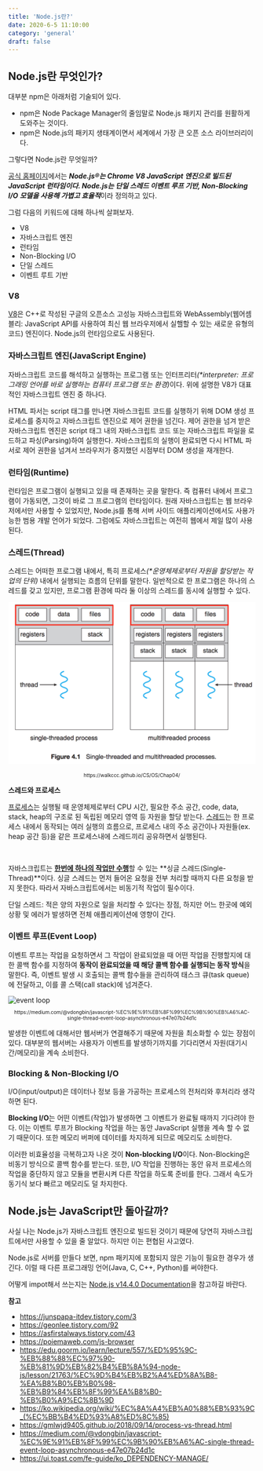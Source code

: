 ```yaml
---
title: 'Node.js란?'
date: 2020-6-5 11:10:00
category: 'general'
draft: false
---
```


## Node.js란 무엇인가?

대부분 npm은 아래처럼 기술되어 있다.

- npm은 Node Package Manager의 줄임말로 Node.js 패키지 관리를 원활하게 도와주는 것이다.
- npm은 Node.js의 패키지 생태계이면서 세계에서 가장 큰 오픈 소스 라이브러리이다.

그렇다면 Node.js란 무엇일까?

[공식 홈페이지](https://nodejs.org/en/about/)에서는 <span style="font-style: italic; font-weight: bold">Node.js®는 Chrome V8 JavaScript 엔진으로 빌드된 JavaScript 런타임이다. Node.js는 단일 스레드 이벤트 루프 기반, Non-Blocking I/O 모델을 사용해 가볍고 효율적</span>이라 정의하고 있다.

그럼 다음의 키워드에 대해 하나씩 살펴보자.

- V8
- 자바스크립트 엔진
- 런타임
- Non-Blocking I/O
- 단일 스레드
- 이벤트 루트 기반

### V8

[V8](https://v8.dev/)은 C++로 작성된 구글의 오픈소스 고성능 자바스크립트와 WebAssembly(웹어셈블리: JavaScript API를 사용하여 최신 웹 브라우저에서 실핼할 수 있는 새로운 유형의 코드) 엔진이다. Node.js의 런타임으로도 사용된다.

### 자바스크립트 엔진(JavaScript Engine)

자바스크립트 코드를 해석하고 실행하는 프로그램 또는 인터프리터<span style="font-size: 14px; font-style: italic">(\*interpreter: 프로그래밍 언어를 바로 실행하는 컴퓨터 프로그램 또는 환경)</span>이다. 위에 설명한 V8가 대표적인 자바스크립트 엔진 중 하나다.

HTML 파서는 script 태그를 만나면 자바스크립트 코드를 실행하기 위해 DOM 생성 프로세스를 중지하고 자바스크립트 엔진으로 제어 권한을 넘긴다. 제어 권한을 넘겨 받은 자바스크립트 엔진은 script 태그 내의 자바스크립트 코드 또는 자바스크립트 파일을 로드하고 파싱(Parsing)하여 실행한다. 자바스크립트의 실행이 완료되면 다시 HTML 파서로 제어 권한을 넘겨서 브라우저가 중지했던 시점부터 DOM 생성을 재개한다.

### 런타임(Runtime)

런타임은 프로그램이 실행되고 있을 때 존재하는 곳을 말한다. 즉 컴퓨터 내에서 프로그램이 가동되면, 그것이 바로 그 프로그램의 런타임이다.
원래 자바스크립트는 웹 브라우저에서만 사용할 수 있었지만, Node.js를 통해 서버 사이드 애플리케이션에서도 사용가능한 범용 개발 언어가 되었다. 그럼에도 자바스크립트는 여전히 웹에서 제일 많이 사용된다.

### 스레드(Thread)

스레드는 어떠한 프로그램 내에서, 특히 프로세스<span style="font-size: 14px; font-style: italic">(\*운영체제로부터 자원을 할당받는 작업의 단위)</span> 내에서 실행되는 흐름의 단위를 말한다. 일반적으로 한 프로그램은 하나의 스레드를 갖고 있지만, 프로그램 환경에 따라 둘 이상의 스레드를 동시에 실행할 수 있다.

![thread](./images/about-node/01.png)

<p style="text-align: center; font-size: 10px">https://walkccc.github.io/CS/OS/Chap04/</p>

**스레드와 프로세스**

<span style="text-decoration: underline">프로세스</span>는 실행될 때 운영체제로부터 CPU 시간, 필요한 주소 공간, code, data, stack, heap의 구조로 된 독립된 메모리 영역 등 자원을 할당 받는다.
<span style="text-decoration: underline">스레드</span>는 한 프로세스 내에서 동작되는 여러 실행의 흐름으로, 프로세스 내의 주소 공간이나 자원들(ex. heap 공간 등)을 같은 프로세스내에 스레드끼리 공유하면서 실행된다.

<br>

자바스크립트는 <span style="text-decoration: underline; font-weight: bold">한번에 하나의 작업만 수행</span>할 수 있는 **싱글 스레드(Single-Thread)**이다. 싱글 스레드는 먼저 들어온 요청을 전부 처리할 때까지 다른 요청을 받지 못한다. 따라서 자바스크립트에서는 비동기적 작업이 필수이다.

단일 스레드: 적은 양의 자원으로 일을 처리할 수 있다는 장점, 하지만 어느 한곳에 예외상황 및 에러가 발생하면 전체 애플리케이션에 영향이 간다.

### 이벤트 루프(Event Loop)

이벤트 루프는 작업을 요청하면서 그 작업이 완료되었을 때 어떤 작업을 진행할지에 대한 콜백 함수를 지정하여 **동작이 완료되었을 때 해당 콜백 함수를 실행되는 동작 방식**을 말한다. 즉, 이벤트 발생 시 호출되는 콜백 함수들을 관리하여 태스크 큐(task queue)에 전달하고, 이를 콜 스택(call stack)에 넘겨준다.

<img src="https://miro.medium.com/max/1400/1*FA9NGxNB6-v1oI2qGEtlRQ.png" alt="event loop">
<p style="text-align: center; font-size: 10px">https://medium.com/@vdongbin/javascript-%EC%9E%91%EB%8F%99%EC%9B%90%EB%A6%AC-single-thread-event-loop-asynchronous-e47e07b24d1c</p>

발생한 이벤트에 대해서만 웹서버가 연결해주기 때문에 자원을 최소화할 수 있는 장점이 있다. 대부분의 웹서버는 사용자가 이벤트를 발생하기까지를 기다리면서 자원(대기시간/메모리)을 계속 소비한다.

### Blocking & Non-Blocking I/O

I/O(input/output)은 데이터나 정보 등을 가공하는 프로세스의 전처리와 후처리라 생각하면 된다.

**Blocking I/O**는 어떤 이벤트(작업)가 발생하면 그 이벤트가 완료될 때까지 기다려야 한다. 이는 이벤트 루프가 Blocking 작업을 하는 동안 JavaScript 실행을 계속 할 수 없기 때문이다. 또한 메모리 버퍼에 데이터를 차지하게 되므로 메모리도 소비한다.

이러한 비효율성을 극복하고자 나온 것이 **Non-blocking I/O**이다. Non-Blocking은 비동기 방식으로 콜백 함수를 받는다. 또한, I/O 작업을 진행하는 동안 유저 프로세스의 작업을 중단하지 않고 모듈을 변환시켜 다른 작업을 하도록 준비를 한다. 그래서 속도가 동기식 보다 빠르고 메모리도 덜 차지한다.

## Node.js는 JavaScript만 돌아갈까?

사실 나는 Node.js가 자바스크립트 엔진으로 빌드된 것이기 때문에 당연히 자바스크립트에서만 사용할 수 있을 줄 알았다. 하지만 이는 편협된 사고였다.

Node.js로 서버를 만들다 보면, npm 패키지에 포함되지 않은 기능이 필요한 경우가 생긴다. 이럴 때 다른 프로그래밍 언어(Java, C, C++, Python)를 써야한다.

어떻게 impot해서 쓰는지는 [Node.js v14.4.0 Documentation](https://nodejs.org/dist/latest-v14.x/docs/api/)을 참고하길 바란다.

**참고**

- https://junspapa-itdev.tistory.com/3
- https://geonlee.tistory.com/92
- https://asfirstalways.tistory.com/43
- https://poiemaweb.com/js-browser
- https://edu.goorm.io/learn/lecture/557/%ED%95%9C-%EB%88%88%EC%97%90-%EB%81%9D%EB%82%B4%EB%8A%94-node-js/lesson/21763/%EC%9D%B4%EB%B2%A4%ED%8A%B8-%EA%B8%B0%EB%B0%98-%EB%B9%84%EB%8F%99%EA%B8%B0-%EB%B0%A9%EC%8B%9D
- https://ko.wikipedia.org/wiki/%EC%8A%A4%EB%A0%88%EB%93%9C_(%EC%BB%B4%ED%93%A8%ED%8C%85)
- https://gmlwjd9405.github.io/2018/09/14/process-vs-thread.html
- https://medium.com/@vdongbin/javascript-%EC%9E%91%EB%8F%99%EC%9B%90%EB%A6%AC-single-thread-event-loop-asynchronous-e47e07b24d1c
- https://ui.toast.com/fe-guide/ko_DEPENDENCY-MANAGE/
